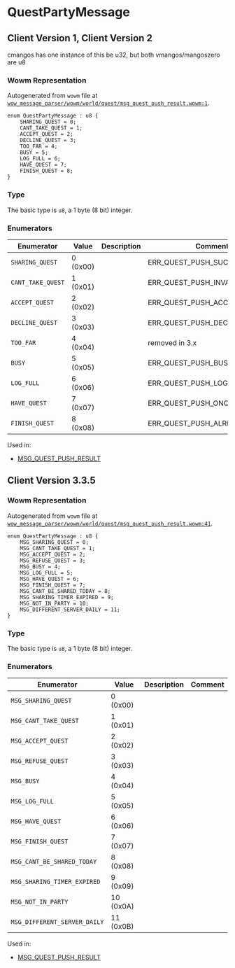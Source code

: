 # QuestPartyMessage

## Client Version 1, Client Version 2

cmangos has one instance of this be u32, but both vmangos/mangoszero are u8

### Wowm Representation

Autogenerated from `wowm` file at [`wow_message_parser/wowm/world/quest/msg_quest_push_result.wowm:1`](https://github.com/gtker/wow_messages/tree/main/wow_message_parser/wowm/world/quest/msg_quest_push_result.wowm#L1).

```rust,ignore
enum QuestPartyMessage : u8 {
    SHARING_QUEST = 0;
    CANT_TAKE_QUEST = 1;
    ACCEPT_QUEST = 2;
    DECLINE_QUEST = 3;
    TOO_FAR = 4;
    BUSY = 5;
    LOG_FULL = 6;
    HAVE_QUEST = 7;
    FINISH_QUEST = 8;
}
```
### Type
The basic type is `u8`, a 1 byte (8 bit) integer.
### Enumerators
| Enumerator | Value  | Description | Comment |
| --------- | -------- | ----------- | ------- |
| `SHARING_QUEST` | 0 (0x00) |  | ERR_QUEST_PUSH_SUCCESS_S |
| `CANT_TAKE_QUEST` | 1 (0x01) |  | ERR_QUEST_PUSH_INVALID_S |
| `ACCEPT_QUEST` | 2 (0x02) |  | ERR_QUEST_PUSH_ACCEPTED_S |
| `DECLINE_QUEST` | 3 (0x03) |  | ERR_QUEST_PUSH_DECLINED_S |
| `TOO_FAR` | 4 (0x04) |  | removed in 3.x |
| `BUSY` | 5 (0x05) |  | ERR_QUEST_PUSH_BUSY_S |
| `LOG_FULL` | 6 (0x06) |  | ERR_QUEST_PUSH_LOG_FULL_S |
| `HAVE_QUEST` | 7 (0x07) |  | ERR_QUEST_PUSH_ONQUEST_S |
| `FINISH_QUEST` | 8 (0x08) |  | ERR_QUEST_PUSH_ALREADY_DONE_S |

Used in:
* [MSG_QUEST_PUSH_RESULT](msg_quest_push_result.md)

## Client Version 3.3.5

### Wowm Representation

Autogenerated from `wowm` file at [`wow_message_parser/wowm/world/quest/msg_quest_push_result.wowm:41`](https://github.com/gtker/wow_messages/tree/main/wow_message_parser/wowm/world/quest/msg_quest_push_result.wowm#L41).

```rust,ignore
enum QuestPartyMessage : u8 {
    MSG_SHARING_QUEST = 0;
    MSG_CANT_TAKE_QUEST = 1;
    MSG_ACCEPT_QUEST = 2;
    MSG_REFUSE_QUEST = 3;
    MSG_BUSY = 4;
    MSG_LOG_FULL = 5;
    MSG_HAVE_QUEST = 6;
    MSG_FINISH_QUEST = 7;
    MSG_CANT_BE_SHARED_TODAY = 8;
    MSG_SHARING_TIMER_EXPIRED = 9;
    MSG_NOT_IN_PARTY = 10;
    MSG_DIFFERENT_SERVER_DAILY = 11;
}
```
### Type
The basic type is `u8`, a 1 byte (8 bit) integer.
### Enumerators
| Enumerator | Value  | Description | Comment |
| --------- | -------- | ----------- | ------- |
| `MSG_SHARING_QUEST` | 0 (0x00) |  |  |
| `MSG_CANT_TAKE_QUEST` | 1 (0x01) |  |  |
| `MSG_ACCEPT_QUEST` | 2 (0x02) |  |  |
| `MSG_REFUSE_QUEST` | 3 (0x03) |  |  |
| `MSG_BUSY` | 4 (0x04) |  |  |
| `MSG_LOG_FULL` | 5 (0x05) |  |  |
| `MSG_HAVE_QUEST` | 6 (0x06) |  |  |
| `MSG_FINISH_QUEST` | 7 (0x07) |  |  |
| `MSG_CANT_BE_SHARED_TODAY` | 8 (0x08) |  |  |
| `MSG_SHARING_TIMER_EXPIRED` | 9 (0x09) |  |  |
| `MSG_NOT_IN_PARTY` | 10 (0x0A) |  |  |
| `MSG_DIFFERENT_SERVER_DAILY` | 11 (0x0B) |  |  |

Used in:
* [MSG_QUEST_PUSH_RESULT](msg_quest_push_result.md)

